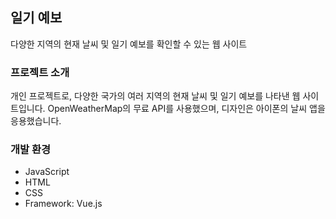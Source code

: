 ## 일기 예보
다양한 지역의 현재 날씨 및 일기 예보를 확인할 수 있는 웹 사이트

### 프로젝트 소개
개인 프로젝트로, 다양한 국가의 여러 지역의 현재 날씨 및 일기 예보를 나타낸 웹 사이트입니다.
OpenWeatherMap의 무료 API를 사용했으며, 디자인은 아이폰의 날씨 앱을 응용했습니다.

### 개발 환경
- JavaScript
- HTML
- CSS
- Framework: Vue.js

